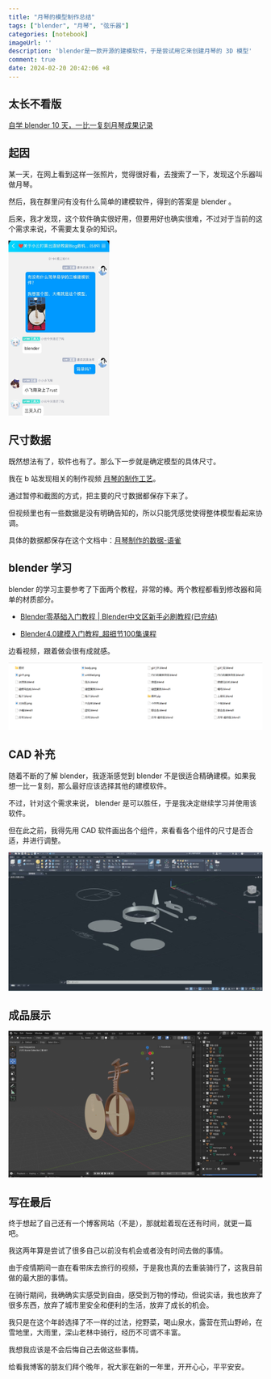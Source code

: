 ```yaml
---
title: "月琴的模型制作总结"
tags: ["blender", "月琴", "弦乐器"]
categories: [notebook]
imageUrl: ''
description: 'blender是一款开源的建模软件，于是尝试用它来创建月琴的 3D 模型'
comment: true
date: 2024-02-20 20:42:06 +8
---
```



## 太长不看版

[自学 blender 10 天，一比一复刻月琴成果记录](https://www.bilibili.com/video/BV1dg4y127VA/)

## 起因

某一天，在网上看到这样一张照片，觉得很好看，去搜索了一下，发现这个乐器叫做月琴。

然后，我在群里问有没有什么简单的建模软件，得到的答案是 blender 。

后来，我才发现，这个软件确实很好用，但要用好也确实很难，不过对于当前的这个需求来说，不需要太复杂的知识。


<img src="./1.jpg" width=200>

##  尺寸数据

既然想法有了，软件也有了。那么下一步就是确定模型的具体尺寸。

我在 b 站发现相关的制作视频 [月琴的制作工艺](https://www.bilibili.com/video/BV11V4y1g718/)。

通过暂停和截图的方式，把主要的尺寸数据都保存下来了。 

但视频里也有一些数据是没有明确告知的，所以只能凭感觉使得整体模型看起来协调。

具体的数据都保存在这个文档中：[月琴制作的数据-语雀](https://www.yuque.com/zxlt/xdzber/ngyvt7ifwczkor7d?singleDoc#)


## blender 学习

blender 的学习主要参考了下面两个教程，非常的棒。两个教程都看到修改器和简单的材质部分。


* [Blender零基础入门教程 | Blender中文区新手必刷教程(已完结)](https://www.bilibili.com/video/BV14u41147YH/)

* [Blender4.0建模入门教程_超细节100集课程](https://www.bilibili.com/video/BV1fb4y1e7PD/)

边看视频，跟着做会很有成就感。

![](./3.png)

## CAD 补充

随着不断的了解 blender，我逐渐感觉到 blender 不是很适合精确建模。如果我想一比一复刻，那么最好应该选择其他的建模软件。

不过，针对这个需求来说， blender 是可以胜任，于是我决定继续学习并使用该软件。

但在此之前，我得先用 CAD 软件画出各个组件，来看看各个组件的尺寸是否合适，并进行调整。

![](./4.jpg)

## 成品展示

![](./5.png)


## 写在最后

终于想起了自己还有一个博客网站（不是），那就趁着现在还有时间，就更一篇吧。

我这两年算是尝试了很多自己以前没有机会或者没有时间去做的事情。

由于疫情期间一直在看带床去旅行的视频，于是我也真的去重装骑行了，这我目前做的最大胆的事情。

在骑行期间，我确确实实感受到自由，感受到万物的悸动，但说实话，我也放弃了很多东西，放弃了城市里安全和便利的生活，放弃了成长的机会。

我只是在这个年龄选择了不一样的过法，挖野菜，喝山泉水，露营在荒山野岭，在雪地里，大雨里，深山老林中骑行，经历不可谓不丰富。

我想我应该是不会后悔自己去做这些事情。

给看我博客的朋友们拜个晚年，祝大家在新的一年里，开开心心，平平安安。





